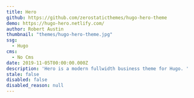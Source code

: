```yaml
---
title: Hero
github: https://github.com/zerostaticthemes/hugo-hero-theme
demo: https://hugo-hero.netlify.com/
author: Robert Austin
thumbnail: "themes/hugo-hero-theme.jpg"
ssg:
  - Hugo
cms:
  - No Cms
date: 2019-11-05T00:00:00.000Z
description: 'Hero is a modern fullwidth business theme for Hugo. '
stale: false
disabled: false
disabled_reason: null
---
```

